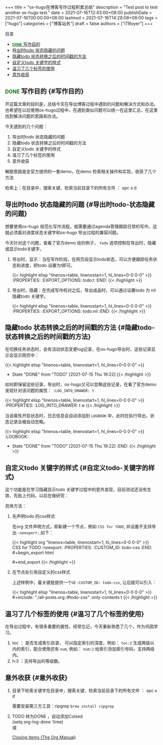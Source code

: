 +++
title = "ox-hugo在博客写作过程积累总结"
description = "Test post to test another ox-hugo test."
date = 2021-07-16T12:43:00+08:00
publishDate = 2021-07-16T00:00:00+08:00
lastmod = 2021-07-16T14:28:08+08:00
tags = ["hugo"]
categories = ["博客站务"]
draft = false
authors = ["iTBoyer"]
+++

<div class="ox-hugo-toc toc">
<div></div>

<div class="heading">&#30446;&#24405;</div>

- [<span class="org-todo done DONE">DONE</span> 写作目的](#写作目的)
- [导出时todo 状态隐藏的问题](#导出时todo-状态隐藏的问题)
- [隐藏todo 状态转换之后的时间戳的方法](#隐藏todo-状态转换之后的时间戳的方法)
- [自定义todo 关键字的样式](#自定义todo-关键字的样式)
- [温习了几个标签的使用](#温习了几个标签的使用)
- [意外收获](#意外收获)

</div>
<!--endtoc-->


## <span class="org-todo done DONE">DONE</span> 写作目的 {#写作目的}

开这篇文章的目的是，总结今天在导出博客过程中遇到的问题和解决方式和办法。也希望在以后使用ox-hugo过程中，在遇到类似问题可以统一在这里汇总，在这里找到解决问题的思路和办法。  

今天遇到的几个问题：  

1.  导出时todo 状态隐藏的问题
2.  隐藏todo 状态转换之后的时间戳的方法
3.  自定义todo 关键字的样式
4.  温习了几个标签的使用
5.  意外收获

解题思路是走官方提供的一套demo，在demo 检索相关操作和实现，收获了几个方法  

检索上：在目录中，搜索关键，检索当前目录下的所有文件  ： spc s d  


## 导出时todo 状态隐藏的问题 {#导出时todo-状态隐藏的问题}

想要使用ox-hugo 规范化写作流程，就需要通过agenda管理跟踪日常的写作。这就必须面对进度状态关键字和ox-hugo 导出过程的兼容问题。  

今天针对这个问题，查看了官方demo 给的例子， `todo` 选项控制在导出时，隐藏或显示todo关键字。  

1.  导出时，显示：当在写作阶段，在网页段显示todo状态，可以方便跟踪任务状态和进度，把todo 设置为t即可。  
    
    {{< highlight elisp "linenos=table, linenostart=1, hl_lines=0-0 0-0" >}}
       :PROPERTIES:
       :EXPORT_OPTIONS: todo:t
       :END:
    {{< /highlight >}}
2.  导出时，隐藏：在完成写作校对之后，导出成品时，可以通过设置todo 为 nil 隐藏todo 关键字。  
    
    {{< highlight elisp "linenos=table, linenostart=1, hl_lines=0-0 0-0" >}}
       :PROPERTIES:
       :EXPORT_OPTIONS: todo:nil
       :END:
    {{< /highlight >}}


## 隐藏todo 状态转换之后的时间戳的方法 {#隐藏todo-状态转换之后的时间戳的方法}

在切换任务状态时，会有活动状态变更log记录，在ox-hugo导出时，这些记录显示会显示网页中：  

{{< highlight elisp "linenos=table, linenostart=1, hl_lines=0-0 0-0" >}}
- State "DONE"       from "TODO"       [2021-07-15 Thu 19:22]
{{< /highlight >}}

如何即保留这些记录，导出时，ox-hugo又可以忽略这些记录，在看了官方demo发现针对该问题的属性： `:LOG_INTO_DRAWER: t`  

{{< highlight elisp "linenos=table, linenostart=1, hl_lines=0-0 0-0" >}}
:PROPERTIES:
:LOG_INTO_DRAWER: t
:end:
{{< /highlight >}}

当该属性开启状态时，日志信息会自动添加到 `LOGBOOK` 中，此时在执行导出，状态记录会被自动忽略。  

{{< highlight elisp "linenos=table, linenostart=1, hl_lines=0-0 0-0" >}}
:LOGBOOK:
- State "DONE"       from "TODO"       [2021-07-15 Thu 19:22]
:END:
{{< /highlight >}}


## 自定义todo 关键字的样式 {#自定义todo-关键字的样式}

这个功能是在学习隐藏显示todo 关键字过程中的意外发现，目前测试还没有生效，先贴上代码，以后在做研究：  

具体方法：  

1.  先声明todo 的css样式  
    
    在org 文件声明方式，即新建一个节点，例如 `CSS for TODO`, 并设置不支持导出 `:noexport:`,如下：  
    
    {{< highlight org "linenos=table, linenostart=1, hl_lines=0-0 0-0" >}}
       CSS for TODO :noexport:
       :PROPERTIES:
       :CUSTOM_ID: todo-css
       :END:
       #+begin_export html
       <style>
       .org-todo {
           font-size: 0.8em;
           font-weight: 700;
       }
       /* *** Org TODO set to TODO state */
       .org-todo.todo {
           color: #e60000;
       }
       /* *** Org TODO set to DONE state */
       .org-todo.done {
           color: green;
       }
       </style>
       #+end_export
    {{< /highlight >}}
2.  在节点处引用自定义的css样式  
    
    上述样例中，最关键是提供一个id `:CUSTOM_ID: todo-css`, 让后就可以引入：  
    
    {{< highlight elisp "linenos=table, linenostart=1, hl_lines=0-0 0-0" >}}
       #+include: "./all-posts.org::#todo-css" :only-contents t
    {{< /highlight >}}


## 温习了几个标签的使用 {#温习了几个标签的使用}

在导出过程中，有很多重要的属性，经常忘记，今天重新熟悉了几个，作为巩固学习。  

1.  toc ： 是否生成索引目录， 可以指定索引的深度，例如： `toc:2` 生成两级以内的索引，配合使用还有 `num`, 例如： `num:2` 给索引添加索引号码，支持两级内。
2.  h:3 ：支持导出的等级数。


## 意外收获 {#意外收获}

1.  目录下检索关键字在目录中，搜索关键，检索当前目录下的所有文件  ： spc s d  
    
    需要安装第三方工具：ripgrep `brew install ripgrep`

2.  TODO 转为DONE ，自动添加Colsed  
    (setq org-log-done 'time)  
    或  
    
    [Closing items (The Org Manual)](https://orgmode.org/manual/Closing-items.html)
